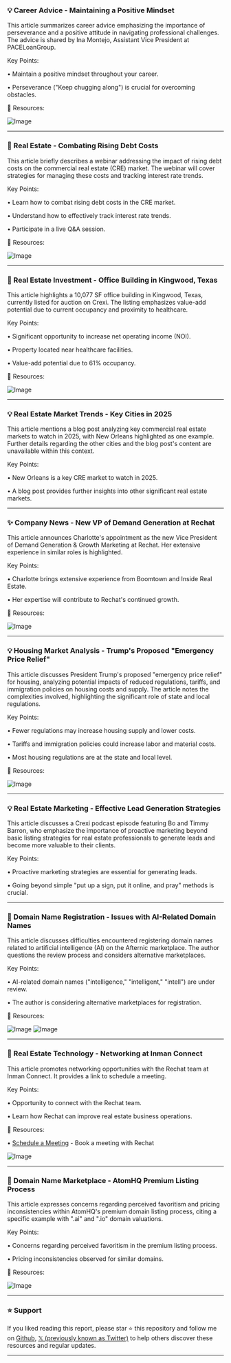 ### 💡 Career Advice - Maintaining a Positive Mindset

This article summarizes career advice emphasizing the importance of perseverance and a positive attitude in navigating professional challenges.  The advice is shared by Ina Montejo, Assistant Vice President at PACELoanGroup.

Key Points:

• Maintain a positive mindset throughout your career.


• Perseverance ("Keep chugging along") is crucial for overcoming obstacles.



🔗 Resources:

![Image](https://pbs.twimg.com/media/GjdLv-pXoAAUOka.jpg)


---

### 🚀 Real Estate - Combating Rising Debt Costs

This article briefly describes a webinar addressing the impact of rising debt costs on the commercial real estate (CRE) market.  The webinar will cover strategies for managing these costs and tracking interest rate trends.

Key Points:

• Learn how to combat rising debt costs in the CRE market.


• Understand how to effectively track interest rate trends.


• Participate in a live Q&A session.



🔗 Resources:

![Image](https://pbs.twimg.com/media/GjcQzYMW8AAGFmb?format=jpg&name=small)


---

### 🚀 Real Estate Investment - Office Building in Kingwood, Texas

This article highlights a 10,077 SF office building in Kingwood, Texas, currently listed for auction on Crexi.  The listing emphasizes value-add potential due to current occupancy and proximity to healthcare.

Key Points:

• Significant opportunity to increase net operating income (NOI).


• Property located near healthcare facilities.


• Value-add potential due to 61% occupancy.



🔗 Resources:

![Image](https://pbs.twimg.com/media/GjXMGX_boAA4vY6?format=jpg&name=small)


---

### 💡 Real Estate Market Trends - Key Cities in 2025

This article mentions a blog post analyzing key commercial real estate markets to watch in 2025, with New Orleans highlighted as one example.  Further details regarding the other cities and the blog post's content are unavailable within this context.

Key Points:

• New Orleans is a key CRE market to watch in 2025.


•  A blog post provides further insights into other significant real estate markets.



---

### ✨ Company News - New VP of Demand Generation at Rechat

This article announces Charlotte's appointment as the new Vice President of Demand Generation & Growth Marketing at Rechat.  Her extensive experience in similar roles is highlighted.

Key Points:

• Charlotte brings extensive experience from Boomtown and Inside Real Estate.


•  Her expertise will contribute to Rechat's continued growth.



🔗 Resources:

![Image](https://pbs.twimg.com/media/GjNmVLRWAAAGumC?format=jpg&name=small)


---

### 💡 Housing Market Analysis - Trump's Proposed "Emergency Price Relief"

This article discusses President Trump's proposed "emergency price relief" for housing, analyzing potential impacts of reduced regulations, tariffs, and immigration policies on housing costs and supply.  The article notes the complexities involved, highlighting the significant role of state and local regulations.

Key Points:

• Fewer regulations may increase housing supply and lower costs.


• Tariffs and immigration policies could increase labor and material costs.


• Most housing regulations are at the state and local level.



🔗 Resources:

![Image](https://pbs.twimg.com/media/Gh705SebsAACtaN?format=jpg&name=small)


---

### 💡 Real Estate Marketing - Effective Lead Generation Strategies

This article discusses a Crexi podcast episode featuring Bo and Timmy Barron, who emphasize the importance of proactive marketing beyond basic listing strategies for real estate professionals to generate leads and become more valuable to their clients.

Key Points:

•  Proactive marketing strategies are essential for generating leads.


•  Going beyond simple "put up a sign, put it online, and pray" methods is crucial.



---

### 🤖 Domain Name Registration - Issues with AI-Related Domain Names

This article discusses difficulties encountered registering domain names related to artificial intelligence (AI) on the Afternic marketplace. The author questions the review process and considers alternative marketplaces.

Key Points:

•  AI-related domain names ("intelligence," "intelligent," "intell") are under review.


•  The author is considering alternative marketplaces for registration.



🔗 Resources:

![Image](https://pbs.twimg.com/media/GhyQUoBXUAAzj-H?format=jpg&name=medium)
![Image](https://pbs.twimg.com/media/GhyQUoDWsAAmdvZ?format=jpg&name=large)


---

### 🚀 Real Estate Technology - Networking at Inman Connect

This article promotes networking opportunities with the Rechat team at Inman Connect.  It provides a link to schedule a meeting.

Key Points:

• Opportunity to connect with the Rechat team.


• Learn how Rechat can improve real estate business operations.



🔗 Resources:

• [Schedule a Meeting](https://lnkd.in/gbKpw7dh) - Book a meeting with Rechat


![Image](https://pbs.twimg.com/media/Gh6Q-CNWQAAP5QG?format=jpg&name=small)


---

### 🚀 Domain Name Marketplace - AtomHQ Premium Listing Process

This article expresses concerns regarding perceived favoritism and pricing inconsistencies within AtomHQ's premium domain listing process, citing a specific example with ".ai" and ".io" domain valuations.

Key Points:

• Concerns regarding perceived favoritism in the premium listing process.


• Pricing inconsistencies observed for similar domains.



🔗 Resources:

![Image](https://pbs.twimg.com/media/Gh3yyajWwAEK7Be?format=jpg&name=small)


---

### ⭐️ Support

If you liked reading this report, please star ⭐️ this repository and follow me on [Github](https://github.com/Drix10), [𝕏 (previously known as Twitter)](https://x.com/DRIX_10_) to help others discover these resources and regular updates.

---